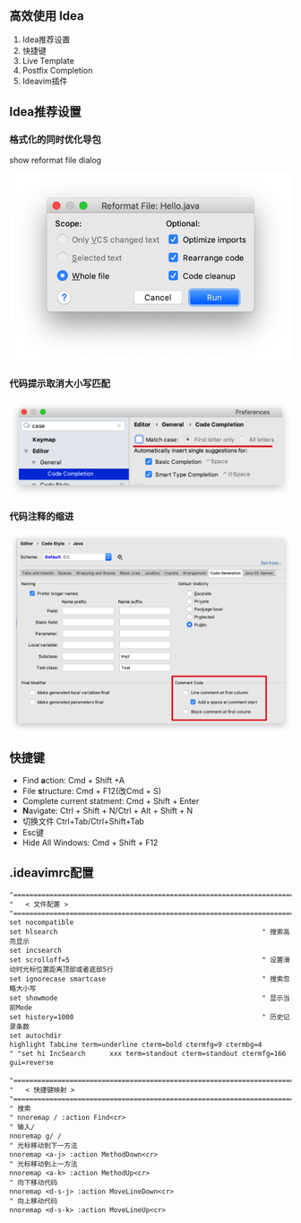 ## 高效使用 Idea

1. Idea推荐设置
2. 快捷键
3. Live Template
4. Postfix Completion
5. Ideavim插件



## Idea推荐设置

### 格式化的同时优化导包

show reformat file dialog

![image-20190403230637039](IntelliJ_IDEA.assets/image-20190403230637039.png)

### 代码提示取消大小写匹配

![image-20190403230842661](IntelliJ_IDEA.assets/image-20190403230842661.png)



### 代码注释的缩进

![image-20190403231446928](IntelliJ_IDEA.assets/image-20190403231446928.png)



## 快捷键

* Find **a**ction: Cmd + Shift +A
* File **s**tructure: Cmd + F12(改Cmd + S)
* Complete current statment: Cmd + Shift + Enter
* **N**avigate: Ctrl + Shift + N/Ctrl + Alt + Shift + N 
* 切换文件 Ctrl+Tab/Ctrl+Shift+Tab
* Esc键
* Hide All Windows: Cmd + Shift + F12



## .ideavimrc配置

```shell
"=======================================================================================
"   < 文件配置 >
"=======================================================================================
set nocompatible
set hlsearch                                                   " 搜索高亮显示
set incsearch
set scrolloff=5                                                " 设置滑动时光标位置距离顶部或者底部5行
set ignorecase smartcase                                       " 搜索忽略大小写
set showmode                                                   " 显示当前Mode
set history=1000                                               " 历史记录条数
set autochdir
highlight TabLine term=underline cterm=bold ctermfg=9 ctermbg=4
" "set hi IncSearch      xxx term=standout cterm=standout ctermfg=166 gui=reverse

"=======================================================================================
"   < 快捷键映射 >
"=======================================================================================
" 搜索
" nnoremap / :action Find<cr>
" 输入/
nnoremap g/ /
" 光标移动到下一方法
nnoremap <a-j> :action MethodDown<cr>
" 光标移动到上一方法
nnoremap <a-k> :action MethodUp<cr>
" 向下移动代码
nnoremap <d-s-j> :action MoveLineDown<cr>
" 向上移动代码
nnoremap <d-s-k> :action MoveLineUp<cr>
```



